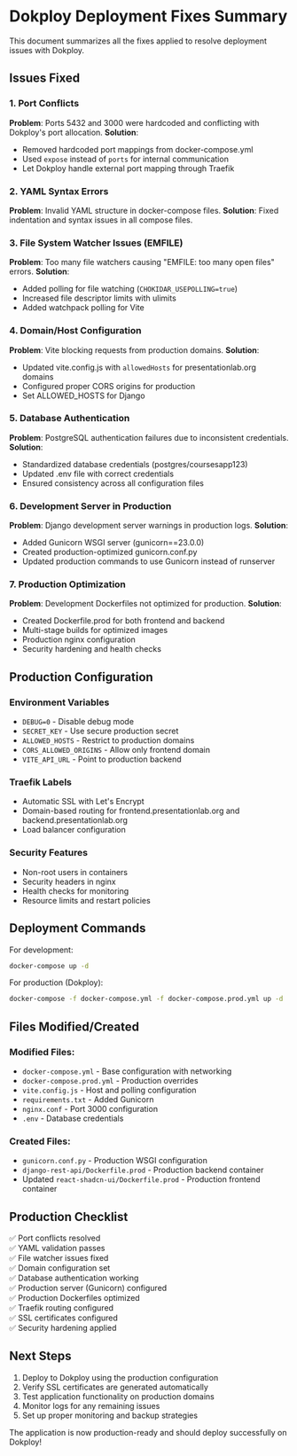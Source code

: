 # Dokploy Deployment Fixes Summary

This document summarizes all the fixes applied to resolve deployment issues with Dokploy.

## Issues Fixed

### 1. Port Conflicts
**Problem**: Ports 5432 and 3000 were hardcoded and conflicting with Dokploy's port allocation.
**Solution**: 
- Removed hardcoded port mappings from docker-compose.yml
- Used `expose` instead of `ports` for internal communication
- Let Dokploy handle external port mapping through Traefik

### 2. YAML Syntax Errors
**Problem**: Invalid YAML structure in docker-compose files.
**Solution**: Fixed indentation and syntax issues in all compose files.

### 3. File System Watcher Issues (EMFILE)
**Problem**: Too many file watchers causing "EMFILE: too many open files" errors.
**Solution**: 
- Added polling for file watching (`CHOKIDAR_USEPOLLING=true`)
- Increased file descriptor limits with ulimits
- Added watchpack polling for Vite

### 4. Domain/Host Configuration
**Problem**: Vite blocking requests from production domains.
**Solution**: 
- Updated vite.config.js with `allowedHosts` for presentationlab.org domains
- Configured proper CORS origins for production
- Set ALLOWED_HOSTS for Django

### 5. Database Authentication
**Problem**: PostgreSQL authentication failures due to inconsistent credentials.
**Solution**: 
- Standardized database credentials (postgres/coursesapp123)
- Updated .env file with correct credentials
- Ensured consistency across all configuration files

### 6. Development Server in Production
**Problem**: Django development server warnings in production logs.
**Solution**: 
- Added Gunicorn WSGI server (gunicorn==23.0.0)
- Created production-optimized gunicorn.conf.py
- Updated production commands to use Gunicorn instead of runserver

### 7. Production Optimization
**Problem**: Development Dockerfiles not optimized for production.
**Solution**: 
- Created Dockerfile.prod for both frontend and backend
- Multi-stage builds for optimized images
- Production nginx configuration
- Security hardening and health checks

## Production Configuration

### Environment Variables
- `DEBUG=0` - Disable debug mode
- `SECRET_KEY` - Use secure production secret
- `ALLOWED_HOSTS` - Restrict to production domains
- `CORS_ALLOWED_ORIGINS` - Allow only frontend domain
- `VITE_API_URL` - Point to production backend

### Traefik Labels
- Automatic SSL with Let's Encrypt
- Domain-based routing for frontend.presentationlab.org and backend.presentationlab.org
- Load balancer configuration

### Security Features
- Non-root users in containers
- Security headers in nginx
- Health checks for monitoring
- Resource limits and restart policies

## Deployment Commands

For development:
```bash
docker-compose up -d
```

For production (Dokploy):
```bash
docker-compose -f docker-compose.yml -f docker-compose.prod.yml up -d
```

## Files Modified/Created

### Modified Files:
- `docker-compose.yml` - Base configuration with networking
- `docker-compose.prod.yml` - Production overrides
- `vite.config.js` - Host and polling configuration
- `requirements.txt` - Added Gunicorn
- `nginx.conf` - Port 3000 configuration
- `.env` - Database credentials

### Created Files:
- `gunicorn.conf.py` - Production WSGI configuration
- `django-rest-api/Dockerfile.prod` - Production backend container
- Updated `react-shadcn-ui/Dockerfile.prod` - Production frontend container

## Production Checklist

✅ Port conflicts resolved  
✅ YAML validation passes  
✅ File watcher issues fixed  
✅ Domain configuration set  
✅ Database authentication working  
✅ Production server (Gunicorn) configured  
✅ Production Dockerfiles optimized  
✅ Traefik routing configured  
✅ SSL certificates configured  
✅ Security hardening applied  

## Next Steps

1. Deploy to Dokploy using the production configuration
2. Verify SSL certificates are generated automatically
3. Test application functionality on production domains
4. Monitor logs for any remaining issues
5. Set up proper monitoring and backup strategies

The application is now production-ready and should deploy successfully on Dokploy!